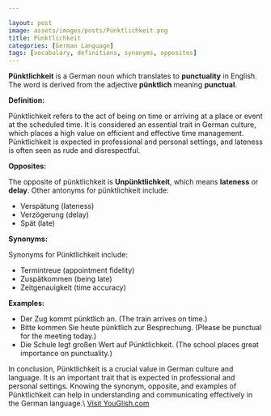 ```yaml
---

layout: post
image: assets/images/posts/Pünktlichkeit.png
title: Pünktlichkeit
categories: [German Language]
tags: [vocabulary, definitions, synonyms, opposites]
---
```


**Pünktlichkeit** is a German noun which translates to **punctuality** in English. The word is derived from the adjective **pünktlich** meaning **punctual**. 

**Definition:**

Pünktlichkeit refers to the act of being on time or arriving at a place or event at the scheduled time. It is considered an essential trait in German culture, which places a high value on efficient and effective time management. Pünktlichkeit is expected in professional and personal settings, and lateness is often seen as rude and disrespectful.

**Opposites:**

The opposite of pünktlichkeit is **Unpünktlichkeit**, which means **lateness** or **delay**. Other antonyms for pünktlichkeit include: 

- Verspätung (lateness)
- Verzögerung (delay)
- Spät (late)

**Synonyms:**

Synonyms for Pünktlichkeit include:

- Termintreue (appointment fidelity)
- Zuspätkommen (being late)
- Zeitgenauigkeit (time accuracy)

**Examples:**

- Der Zug kommt pünktlich an. (The train arrives on time.)
- Bitte kommen Sie heute pünktlich zur Besprechung. (Please be punctual for the meeting today.)
- Die Schule legt großen Wert auf Pünktlichkeit. (The school places great importance on punctuality.)

In conclusion, Pünktlichkeit is a crucial value in German culture and language. It is an important trait that is expected in professional and personal settings. Knowing the synonym, opposite, and examples of Pünktlichkeit can help in understanding and communicating effectively in the German language.\ <a id="yg-widget-0" class="youglish-widget" data-query="Pünktlichkeit" data-lang="german" data-components="8412" data-auto-start="0" data-bkg-color="theme_light" data-title="How%20to%20pronounce%20Pünktlichkeit%20in%20German"  rel="nofollow" href="https://youglish.com">Visit YouGlish.com</a><script async src="https://youglish.com/public/emb/widget.js" charset="utf-8"></script>